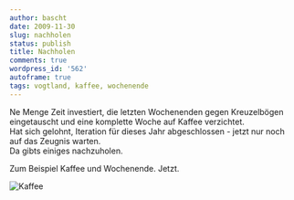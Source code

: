 ```yaml
---
author: bascht
date: 2009-11-30
slug: nachholen
status: publish
title: Nachholen
comments: true
wordpress_id: '562'
autoframe: true
tags: vogtland, kaffee, wochenende
---
```



Ne Menge Zeit investiert, die letzten Wochenenden gegen
Kreuzelbögen eingetauscht und eine komplette Woche auf Kaffee verzichtet.  
Hat sich gelohnt, Iteration für dieses Jahr abgeschlossen - jetzt nur noch auf das Zeugnis warten.  
Da gibts einiges nachzuholen.  

Zum Beispiel Kaffee und Wochenende. Jetzt.

![Kaffee](/blog/2009-11-30-nachholen/2009-11-30_11-49-00-scaled-1000.jpg)


